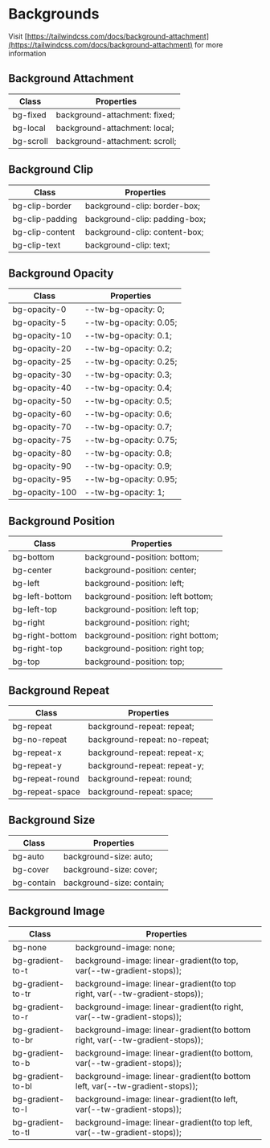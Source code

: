 # Backgrounds

Visit [https://tailwindcss.com/docs/background-attachment](https://tailwindcss.com/docs/background-attachment) for more information

## Background Attachment

<table class="w-full text-left border-collapse"><thead><tr><th class="z-20 sticky top-0 text-4 font-semibold text-gray-600 bg-white p-0"><div class="pb-2 pr-2 border-b border-gray-200">Class</div></th><th class="z-20 sticky top-0 text-4 font-semibold text-gray-600 bg-white p-0"><div class="pb-2 pl-2 border-b border-gray-200">Properties</div></th></tr></thead><tbody class="align-baseline"><tr><td class="py-2 pr-2 font-mono caption1 text-violet-600 whitespace-nowrap">bg-fixed</td><td class="py-2 pl-2 font-mono caption1 text-light-blue-600 whitespace-pre">background-attachment: fixed;</td></tr><tr><td class="py-2 pr-2 font-mono caption1 text-violet-600 whitespace-nowrap border-t border-gray-200">bg-local</td><td class="py-2 pl-2 font-mono caption1 text-light-blue-600 whitespace-pre border-t border-gray-200">background-attachment: local;</td></tr><tr><td class="py-2 pr-2 font-mono caption1 text-violet-600 whitespace-nowrap border-t border-gray-200">bg-scroll</td><td class="py-2 pl-2 font-mono caption1 text-light-blue-600 whitespace-pre border-t border-gray-200">background-attachment: scroll;</td></tr></tbody></table>

## Background Clip

<table class="w-full text-left border-collapse"><thead><tr><th class="z-20 sticky top-0 text-4 font-semibold text-gray-600 bg-white p-0"><div class="pb-2 pr-2 border-b border-gray-200">Class</div></th><th class="z-20 sticky top-0 text-4 font-semibold text-gray-600 bg-white p-0"><div class="pb-2 pl-2 border-b border-gray-200">Properties</div></th></tr></thead><tbody class="align-baseline"><tr><td class="py-2 pr-2 font-mono caption1 text-violet-600 whitespace-nowrap">bg-clip-border</td><td class="py-2 pl-2 font-mono caption1 text-light-blue-600 whitespace-pre">background-clip: border-box;</td></tr><tr><td class="py-2 pr-2 font-mono caption1 text-violet-600 whitespace-nowrap border-t border-gray-200">bg-clip-padding</td><td class="py-2 pl-2 font-mono caption1 text-light-blue-600 whitespace-pre border-t border-gray-200">background-clip: padding-box;</td></tr><tr><td class="py-2 pr-2 font-mono caption1 text-violet-600 whitespace-nowrap border-t border-gray-200">bg-clip-content</td><td class="py-2 pl-2 font-mono caption1 text-light-blue-600 whitespace-pre border-t border-gray-200">background-clip: content-box;</td></tr><tr><td class="py-2 pr-2 font-mono caption1 text-violet-600 whitespace-nowrap border-t border-gray-200">bg-clip-text</td><td class="py-2 pl-2 font-mono caption1 text-light-blue-600 whitespace-pre border-t border-gray-200">background-clip: text;</td></tr></tbody></table>

## Background Opacity

<table class="w-full text-left border-collapse"><thead><tr><th class="z-20 sticky top-0 text-4 font-semibold text-gray-600 bg-white p-0"><div class="pb-2 pr-2 border-b border-gray-200">Class</div></th><th class="z-20 sticky top-0 text-4 font-semibold text-gray-600 bg-white p-0"><div class="pb-2 pl-2 border-b border-gray-200">Properties</div></th></tr></thead><tbody class="align-baseline"><tr><td class="py-2 pr-2 font-mono caption1 text-violet-600 whitespace-nowrap">bg-opacity-0</td><td class="py-2 pl-2 font-mono caption1 text-light-blue-600 whitespace-pre">--tw-bg-opacity: 0;</td></tr><tr><td class="py-2 pr-2 font-mono caption1 text-violet-600 whitespace-nowrap border-t border-gray-200">bg-opacity-5</td><td class="py-2 pl-2 font-mono caption1 text-light-blue-600 whitespace-pre border-t border-gray-200">--tw-bg-opacity: 0.05;</td></tr><tr><td class="py-2 pr-2 font-mono caption1 text-violet-600 whitespace-nowrap border-t border-gray-200">bg-opacity-10</td><td class="py-2 pl-2 font-mono caption1 text-light-blue-600 whitespace-pre border-t border-gray-200">--tw-bg-opacity: 0.1;</td></tr><tr><td class="py-2 pr-2 font-mono caption1 text-violet-600 whitespace-nowrap border-t border-gray-200">bg-opacity-20</td><td class="py-2 pl-2 font-mono caption1 text-light-blue-600 whitespace-pre border-t border-gray-200">--tw-bg-opacity: 0.2;</td></tr><tr><td class="py-2 pr-2 font-mono caption1 text-violet-600 whitespace-nowrap border-t border-gray-200">bg-opacity-25</td><td class="py-2 pl-2 font-mono caption1 text-light-blue-600 whitespace-pre border-t border-gray-200">--tw-bg-opacity: 0.25;</td></tr><tr><td class="py-2 pr-2 font-mono caption1 text-violet-600 whitespace-nowrap border-t border-gray-200">bg-opacity-30</td><td class="py-2 pl-2 font-mono caption1 text-light-blue-600 whitespace-pre border-t border-gray-200">--tw-bg-opacity: 0.3;</td></tr><tr><td class="py-2 pr-2 font-mono caption1 text-violet-600 whitespace-nowrap border-t border-gray-200">bg-opacity-40</td><td class="py-2 pl-2 font-mono caption1 text-light-blue-600 whitespace-pre border-t border-gray-200">--tw-bg-opacity: 0.4;</td></tr><tr><td class="py-2 pr-2 font-mono caption1 text-violet-600 whitespace-nowrap border-t border-gray-200">bg-opacity-50</td><td class="py-2 pl-2 font-mono caption1 text-light-blue-600 whitespace-pre border-t border-gray-200">--tw-bg-opacity: 0.5;</td></tr><tr><td class="py-2 pr-2 font-mono caption1 text-violet-600 whitespace-nowrap border-t border-gray-200">bg-opacity-60</td><td class="py-2 pl-2 font-mono caption1 text-light-blue-600 whitespace-pre border-t border-gray-200">--tw-bg-opacity: 0.6;</td></tr><tr><td class="py-2 pr-2 font-mono caption1 text-violet-600 whitespace-nowrap border-t border-gray-200">bg-opacity-70</td><td class="py-2 pl-2 font-mono caption1 text-light-blue-600 whitespace-pre border-t border-gray-200">--tw-bg-opacity: 0.7;</td></tr><tr><td class="py-2 pr-2 font-mono caption1 text-violet-600 whitespace-nowrap border-t border-gray-200">bg-opacity-75</td><td class="py-2 pl-2 font-mono caption1 text-light-blue-600 whitespace-pre border-t border-gray-200">--tw-bg-opacity: 0.75;</td></tr><tr><td class="py-2 pr-2 font-mono caption1 text-violet-600 whitespace-nowrap border-t border-gray-200">bg-opacity-80</td><td class="py-2 pl-2 font-mono caption1 text-light-blue-600 whitespace-pre border-t border-gray-200">--tw-bg-opacity: 0.8;</td></tr><tr><td class="py-2 pr-2 font-mono caption1 text-violet-600 whitespace-nowrap border-t border-gray-200">bg-opacity-90</td><td class="py-2 pl-2 font-mono caption1 text-light-blue-600 whitespace-pre border-t border-gray-200">--tw-bg-opacity: 0.9;</td></tr><tr><td class="py-2 pr-2 font-mono caption1 text-violet-600 whitespace-nowrap border-t border-gray-200">bg-opacity-95</td><td class="py-2 pl-2 font-mono caption1 text-light-blue-600 whitespace-pre border-t border-gray-200">--tw-bg-opacity: 0.95;</td></tr><tr><td class="py-2 pr-2 font-mono caption1 text-violet-600 whitespace-nowrap border-t border-gray-200">bg-opacity-100</td><td class="py-2 pl-2 font-mono caption1 text-light-blue-600 whitespace-pre border-t border-gray-200">--tw-bg-opacity: 1;</td></tr></tbody></table>

## Background Position

<table class="w-full text-left border-collapse"><thead><tr><th class="z-20 sticky top-0 text-4 font-semibold text-gray-600 bg-white p-0"><div class="pb-2 pr-2 border-b border-gray-200">Class</div></th><th class="z-20 sticky top-0 text-4 font-semibold text-gray-600 bg-white p-0"><div class="pb-2 pl-2 border-b border-gray-200">Properties</div></th></tr></thead><tbody class="align-baseline"><tr><td class="py-2 pr-2 font-mono caption1 text-violet-600 whitespace-nowrap">bg-bottom</td><td class="py-2 pl-2 font-mono caption1 text-light-blue-600 whitespace-pre">background-position: bottom;</td></tr><tr><td class="py-2 pr-2 font-mono caption1 text-violet-600 whitespace-nowrap border-t border-gray-200">bg-center</td><td class="py-2 pl-2 font-mono caption1 text-light-blue-600 whitespace-pre border-t border-gray-200">background-position: center;</td></tr><tr><td class="py-2 pr-2 font-mono caption1 text-violet-600 whitespace-nowrap border-t border-gray-200">bg-left</td><td class="py-2 pl-2 font-mono caption1 text-light-blue-600 whitespace-pre border-t border-gray-200">background-position: left;</td></tr><tr><td class="py-2 pr-2 font-mono caption1 text-violet-600 whitespace-nowrap border-t border-gray-200">bg-left-bottom</td><td class="py-2 pl-2 font-mono caption1 text-light-blue-600 whitespace-pre border-t border-gray-200">background-position: left bottom;</td></tr><tr><td class="py-2 pr-2 font-mono caption1 text-violet-600 whitespace-nowrap border-t border-gray-200">bg-left-top</td><td class="py-2 pl-2 font-mono caption1 text-light-blue-600 whitespace-pre border-t border-gray-200">background-position: left top;</td></tr><tr><td class="py-2 pr-2 font-mono caption1 text-violet-600 whitespace-nowrap border-t border-gray-200">bg-right</td><td class="py-2 pl-2 font-mono caption1 text-light-blue-600 whitespace-pre border-t border-gray-200">background-position: right;</td></tr><tr><td class="py-2 pr-2 font-mono caption1 text-violet-600 whitespace-nowrap border-t border-gray-200">bg-right-bottom</td><td class="py-2 pl-2 font-mono caption1 text-light-blue-600 whitespace-pre border-t border-gray-200">background-position: right bottom;</td></tr><tr><td class="py-2 pr-2 font-mono caption1 text-violet-600 whitespace-nowrap border-t border-gray-200">bg-right-top</td><td class="py-2 pl-2 font-mono caption1 text-light-blue-600 whitespace-pre border-t border-gray-200">background-position: right top;</td></tr><tr><td class="py-2 pr-2 font-mono caption1 text-violet-600 whitespace-nowrap border-t border-gray-200">bg-top</td><td class="py-2 pl-2 font-mono caption1 text-light-blue-600 whitespace-pre border-t border-gray-200">background-position: top;</td></tr></tbody></table>

## Background Repeat

<table class="w-full text-left border-collapse"><thead><tr><th class="z-20 sticky top-0 text-4 font-semibold text-gray-600 bg-white p-0"><div class="pb-2 pr-2 border-b border-gray-200">Class</div></th><th class="z-20 sticky top-0 text-4 font-semibold text-gray-600 bg-white p-0"><div class="pb-2 pl-2 border-b border-gray-200">Properties</div></th></tr></thead><tbody class="align-baseline"><tr><td class="py-2 pr-2 font-mono caption1 text-violet-600 whitespace-nowrap">bg-repeat</td><td class="py-2 pl-2 font-mono caption1 text-light-blue-600 whitespace-pre">background-repeat: repeat;</td></tr><tr><td class="py-2 pr-2 font-mono caption1 text-violet-600 whitespace-nowrap border-t border-gray-200">bg-no-repeat</td><td class="py-2 pl-2 font-mono caption1 text-light-blue-600 whitespace-pre border-t border-gray-200">background-repeat: no-repeat;</td></tr><tr><td class="py-2 pr-2 font-mono caption1 text-violet-600 whitespace-nowrap border-t border-gray-200">bg-repeat-x</td><td class="py-2 pl-2 font-mono caption1 text-light-blue-600 whitespace-pre border-t border-gray-200">background-repeat: repeat-x;</td></tr><tr><td class="py-2 pr-2 font-mono caption1 text-violet-600 whitespace-nowrap border-t border-gray-200">bg-repeat-y</td><td class="py-2 pl-2 font-mono caption1 text-light-blue-600 whitespace-pre border-t border-gray-200">background-repeat: repeat-y;</td></tr><tr><td class="py-2 pr-2 font-mono caption1 text-violet-600 whitespace-nowrap border-t border-gray-200">bg-repeat-round</td><td class="py-2 pl-2 font-mono caption1 text-light-blue-600 whitespace-pre border-t border-gray-200">background-repeat: round;</td></tr><tr><td class="py-2 pr-2 font-mono caption1 text-violet-600 whitespace-nowrap border-t border-gray-200">bg-repeat-space</td><td class="py-2 pl-2 font-mono caption1 text-light-blue-600 whitespace-pre border-t border-gray-200">background-repeat: space;</td></tr></tbody></table>

## Background Size

<table class="w-full text-left border-collapse"><thead><tr><th class="z-20 sticky top-0 text-4 font-semibold text-gray-600 bg-white p-0"><div class="pb-2 pr-2 border-b border-gray-200">Class</div></th><th class="z-20 sticky top-0 text-4 font-semibold text-gray-600 bg-white p-0"><div class="pb-2 pl-2 border-b border-gray-200">Properties</div></th></tr></thead><tbody class="align-baseline"><tr><td class="py-2 pr-2 font-mono caption1 text-violet-600 whitespace-nowrap">bg-auto</td><td class="py-2 pl-2 font-mono caption1 text-light-blue-600 whitespace-pre">background-size: auto;</td></tr><tr><td class="py-2 pr-2 font-mono caption1 text-violet-600 whitespace-nowrap border-t border-gray-200">bg-cover</td><td class="py-2 pl-2 font-mono caption1 text-light-blue-600 whitespace-pre border-t border-gray-200">background-size: cover;</td></tr><tr><td class="py-2 pr-2 font-mono caption1 text-violet-600 whitespace-nowrap border-t border-gray-200">bg-contain</td><td class="py-2 pl-2 font-mono caption1 text-light-blue-600 whitespace-pre border-t border-gray-200">background-size: contain;</td></tr></tbody></table>

## Background Image

<table class="w-full text-left border-collapse"><thead><tr><th class="z-20 sticky top-0 text-4 font-semibold text-gray-600 bg-white p-0"><div class="pb-2 pr-2 border-b border-gray-200">Class</div></th><th class="z-20 sticky top-0 text-4 font-semibold text-gray-600 bg-white p-0"><div class="pb-2 pl-2 border-b border-gray-200">Properties</div></th></tr></thead><tbody class="align-baseline"><tr><td class="py-2 pr-2 font-mono caption1 text-violet-600 whitespace-nowrap">bg-none</td><td class="py-2 pl-2 font-mono caption1 text-light-blue-600 whitespace-pre">background-image: none;</td></tr><tr><td class="py-2 pr-2 font-mono caption1 text-violet-600 whitespace-nowrap border-t border-gray-200">bg-gradient-to-t</td><td class="py-2 pl-2 font-mono caption1 text-light-blue-600 whitespace-pre border-t border-gray-200">background-image: linear-gradient(to top, var(--tw-gradient-stops));</td></tr><tr><td class="py-2 pr-2 font-mono caption1 text-violet-600 whitespace-nowrap border-t border-gray-200">bg-gradient-to-tr</td><td class="py-2 pl-2 font-mono caption1 text-light-blue-600 whitespace-pre border-t border-gray-200">background-image: linear-gradient(to top right, var(--tw-gradient-stops));</td></tr><tr><td class="py-2 pr-2 font-mono caption1 text-violet-600 whitespace-nowrap border-t border-gray-200">bg-gradient-to-r</td><td class="py-2 pl-2 font-mono caption1 text-light-blue-600 whitespace-pre border-t border-gray-200">background-image: linear-gradient(to right, var(--tw-gradient-stops));</td></tr><tr><td class="py-2 pr-2 font-mono caption1 text-violet-600 whitespace-nowrap border-t border-gray-200">bg-gradient-to-br</td><td class="py-2 pl-2 font-mono caption1 text-light-blue-600 whitespace-pre border-t border-gray-200">background-image: linear-gradient(to bottom right, var(--tw-gradient-stops));</td></tr><tr><td class="py-2 pr-2 font-mono caption1 text-violet-600 whitespace-nowrap border-t border-gray-200">bg-gradient-to-b</td><td class="py-2 pl-2 font-mono caption1 text-light-blue-600 whitespace-pre border-t border-gray-200">background-image: linear-gradient(to bottom, var(--tw-gradient-stops));</td></tr><tr><td class="py-2 pr-2 font-mono caption1 text-violet-600 whitespace-nowrap border-t border-gray-200">bg-gradient-to-bl</td><td class="py-2 pl-2 font-mono caption1 text-light-blue-600 whitespace-pre border-t border-gray-200">background-image: linear-gradient(to bottom left, var(--tw-gradient-stops));</td></tr><tr><td class="py-2 pr-2 font-mono caption1 text-violet-600 whitespace-nowrap border-t border-gray-200">bg-gradient-to-l</td><td class="py-2 pl-2 font-mono caption1 text-light-blue-600 whitespace-pre border-t border-gray-200">background-image: linear-gradient(to left, var(--tw-gradient-stops));</td></tr><tr><td class="py-2 pr-2 font-mono caption1 text-violet-600 whitespace-nowrap border-t border-gray-200">bg-gradient-to-tl</td><td class="py-2 pl-2 font-mono caption1 text-light-blue-600 whitespace-pre border-t border-gray-200">background-image: linear-gradient(to top left, var(--tw-gradient-stops));</td></tr></tbody></table>
